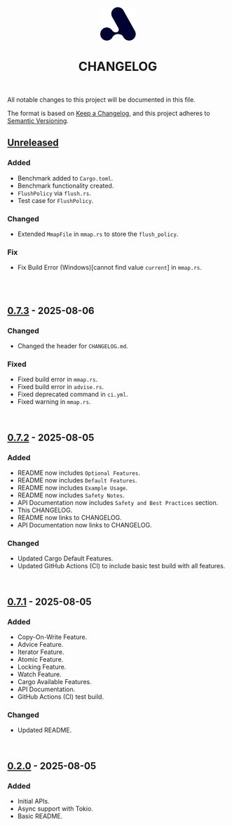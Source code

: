 <div align="center">
    <picture>
        <source media="(prefers-color-scheme: dark)" srcset="https://raw.githubusercontent.com/asotex/.github/refs/heads/main/media/asotex-icon-white.png">
        <img width="81px" alt="Asotex brand logo, featuring the Asotex A-Icon, followed by the word Asotex." src="https://raw.githubusercontent.com/asotex/.github/refs/heads/main/media/asotex-icon-dark.png">
    </picture>
    <h1>CHANGELOG</h1>
</div>
<br>

All notable changes to this project will be documented in this file.  

The format is based on [Keep a Changelog](https://keepachangelog.com/en/1.1.0/),
and this project adheres to [Semantic Versioning](https://semver.org/spec/v2.0.0.html).


## [Unreleased]

### Added
- Benchmark added to `Cargo.toml`.
- Benchmark functionality created.
- `FlushPolicy` via `flush.rs`.
- Test case for `FlushPolicy`.

### Changed
- Extended `MmapFile` in `mmap.rs` to store the `flush_policy`.

### Fix
 - Fix Build Error (Windows)[cannot find value `current`] in `mmap.rs`.


<br>


<!-- VERSION: 0.7.5 
## [0.7.5] - 2025-08-06
-->

<br>


<!-- VERSION: 0.7.3 -->
## [0.7.3] - 2025-08-06

### Changed
- Changed the header for `CHANGELOG.md`.

### Fixed
- Fixed build error in `mmap.rs`.
- Fixed build error in `advise.rs`.
- Fixed deprecated command in `ci.yml`.
- Fixed warning in `mmap.rs`.

<br>

<!-- VERSION: 0.7.2 -->
## [0.7.2] - 2025-08-05

### Added
- README now includes `Optional Features`.
- README now includes `Default Features`.
- README now includes `Example Usage`.
- README now includes `Safety Notes`.
- API Documentation now includes `Safety and Best Practices` section.
- This CHANGELOG.
- README now links to CHANGELOG.
- API Documentation now links to CHANGELOG.

### Changed
- Updated Cargo Default Features.
- Updated GitHub Actions (CI) to include basic test build with all features.

<br>

<!-- VERSION: 0.7.1 -->
## [0.7.1] - 2025-08-05

### Added
- Copy-On-Write Feature.
- Advice Feature.
- Iterator Feature.
- Atomic Feature.
- Locking Feature.
- Watch Feature.
- Cargo Available Features.
- API Documentation.
- GitHub Actions (CI) test build.

### Changed
- Updated README.

<br>

<!-- VERSION: 0.2.0 -->
## [0.2.0] - 2025-08-05

### Added
- Initial APIs.
- Async support with Tokio.
- Basic README.


<!-- LINK REFERENCE -->
[unreleased]: https://github.com/asotex/mmap-io/compare/v0.7.3...HEAD

[0.8.1]: https://github.com/asotex/mmap-io/compare/v0.8.0...v0.8.1
[0.8.0]: https://github.com/asotex/mmap-io/compare/v0.7.8...v0.8.0
[0.7.6]: https://github.com/asotex/mmap-io/compare/v0.7.5...v0.7.8
[0.7.5]: https://github.com/asotex/mmap-io/compare/v0.7.3...v0.7.5

[0.7.3]: https://github.com/asotex/mmap-io/compare/v0.7.2...v0.7.3
[0.7.2]: https://github.com/asotex/mmap-io/compare/0.7.1...v0.7.2
[0.7.1]: https://github.com/asotex/mmap-io/compare/0.2.0...0.7.1
[0.2.0]: https://github.com/asotex/mmap-io/releases/tag/0.2.0